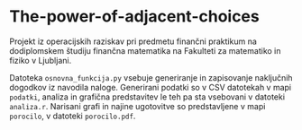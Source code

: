# The-power-of-adjacent-choices
Projekt iz operacijskih raziskav pri predmetu finančni praktikum na dodiplomskem študiju finančna matematika na Fakulteti za matematiko in fiziko v Ljubljani. 

Datoteka `osnovna_funkcija.py` vsebuje generiranje in zapisovanje naključnih dogodkov iz navodila naloge. Generirani podatki so v CSV datotekah v mapi `podatki`, analiza in grafična predstavitev le teh pa sta vsebovani v datoteki `analiza.r`. Narisani grafi in najine ugotovitve so predstavljene v mapi `porocilo`, v datoteki `porocilo.pdf`.
